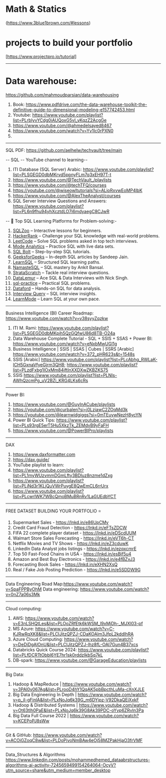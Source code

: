 # Math & Statics
(https://www.3blue1brown.com/#lessons)

# projects to build your portfolio 
[https://www.projectpro.io/tutorial]

  ----
# Data warehouse:
https://github.com/mahmoudparsian/data-warehousing

1. Book: https://www.pdfdrive.com/the-data-warehouse-toolkit-the-definitive-guide-to-dimensional-modeling-e157742453.html
2. Youtube: https://www.youtube.com/playlist?list=PLrbIyvYCdg0iAUQoxG5vI_yKqzZ2AcgGe
3. https://www.youtube.com/@ahmedelsayed8467
4. https://www.youtube.com/watch?v=Yv1Ic0rPXN0
5. 

---
SQL PDF: https://github.com/aelhelw/techvault/tree/main

--
SQL -- YouTube channel to learning-- 

1. ITI Database (SQL Server) Arabic: https://www.youtube.com/playlist?list=PLSGEGD0dbMKrvd5ppnyFLm7q3xEH97T-t
2. https://www.youtube.com/@TechVault_/playlists
3. https://www.youtube.com/@techTFQ/courses
4. https://youtube.com/@wiseowltutorials?si=ALioRxvwEoMP4lbK
5. https://www.youtube.com/@AlexTheAnalyst/courses
6. SQL Server Interview Questions and Answers: https://www.youtube.com/playlist?list=PL6n9fhu94yhXcztdLO7i6mdyaegC8CJwR
   
--
📝 Top SQL Learning Platforms for Problem-solving:-

1. [SQLZoo](https://sqlzoo.net/) – Interactive lessons for beginners.
2. [HackerRank](https://lnkd.in/gnFS4frz) – Challenge your SQL knowledge with real-world problems.
3. [LeetCode](https://lnkd.in/gkCpv7NA) – Solve SQL problems asked in top tech interviews.
4. [Mode Analytics](https://lnkd.in/gRPrQrf5) – Practice SQL with live data sets.
5. [SQL Bolt](https://sqlbolt.com/) – Step-by-step SQL tutorials.
6. [GeeksforGeeks](https://lnkd.in/ggYbizNB) – In-depth SQL articles by Sandeep Jain.
7. [LearnSQL](https://www.learnsql.com/) – Structured SQL learning paths.
8. [NamasteSQL](https://lnkd.in/gRnWf2tQ) – SQL mastery by Ankit Bansal.
9. [StrataScratch](https://lnkd.in/gYtZQY53) – Tackle real interview questions.
10. [DataLemur](https://datalemur.com/) – Ace SQL & Data Interviews with Nick Singh.
11. [sql-practice](https://lnkd.in/gc3mQNhn) – Practical SQL problems.
12. [Dataford](https://www.dataford.io/) – Hands-on SQL for data analysis.
13. [Interview Query](https://lnkd.in/gKH3xw_G) – SQL interview insights.
14. [LearnMode](https://lnkd.in/gQYCkwS2) – Learn SQL at your own pace.


-----------------
Business Intelligence (BI) Career Roadmap: https://www.youtube.com/watch?v=v38syyZqzkw
1. ITI M. Rami: https://www.youtube.com/playlist?list=PLSGEGD0dbMKpih5QzGQfwU86d8TB-O24a
2. Data Warehouse Complete Tutorial - SQL + SSIS + SSAS + Power BI: https://www.youtube.com/watch?v=eNxbMwUGl1g
3. Business Intelligence | SSIS | SSAS | Cubes | SSRS [Arabic] https://www.youtube.com/watch?v=372_pHR623s&t=1548s
4. SSIS [Arabic] https://www.youtube.com/playlist?list=PLcAbhg_RWLaK-lCH5GxnaVfyeGjrm3QH8; https://www.youtube.com/playlist?list=PLzdFxbg1IOxMm84jftInXXDXwZKBZKS75
8. SSIS https://www.youtube.com/playlist?list=PLNIs-AWhQzcmPg_uV2BZi_KRG4LKs6cRs
---
Power BI: 
1. https://www.youtube.com/@GuyInACube/playlists
2. https://youtube.com/@curbalen?si=j0LziawC2ZOqMd3k
3. https://youtube.com/@learnwidgiggs?si=0mTEuywNezH8ycYN
4. Power BI Quick Tips: https://www.youtube.com/playlist?list=PLs93rgE5erT5Hu5XkzTk_ZEMdvB9yFaFH
5. https://www.youtube.com/@PowerBIPro/playlists
  
  ---
DAX
1. https://www.daxformatter.com
2. https://dax.guide/
3. YouTube playlist to learn:
  4. https://www.youtube.com/playlist?list=PL1myWUzvmmDGmLfty3BDluz8nzme1dZxg
  5. https://www.youtube.com/playlist?list=PLjNd3r1KLjQuVWrPuygE8QwEmCL6rrUrx
  6. https://www.youtube.com/playlist?list=PLcwrIWK7WBcQmoBMuBRnRv1LaGUEdbYCT
     
 ---
FREE DATASET BUILDING YOUR PORTFOLIO ⭐️
1. Supermarket Sales - https://lnkd.in/e86UpCMv 
2. Credit Card Fraud Detection - https://lnkd.in/eFTsZDCW 
3. FIFA 22 complete player dataset - https://lnkd.in/eDScdUUM 
4. Walmart Store Sales Forecasting - https://lnkd.in/eVT6h-CT
5. Netflix Movies and TV Shows - https://lnkd.in/eZ3cduwK
6. LinkedIn Data Analyst jobs listings -  https://lnkd.in/ezqxcmrE
7. Top 50 Fast-Food Chains in USA - https://lnkd.in/esBjf5u4
8. Amazon and Best Buy Electronics - https://lnkd.in/e4fBZvJ3
9. Forecasting Book Sales - https://lnkd.in/eXHN2XsQ
10. Real / Fake Job Posting Prediction - https://lnkd.in/e5SDDW9G

----
Data Engineering Road Map:https://www.youtube.com/watch?v=SpaFPPByOhM
Data engineering: https://www.youtube.com/watch?v=0nZ7a06s3Mk

---
Cloud computing: 
1. AWS: https://www.youtube.com/watch?v=E3nLSHQtLes&list=PLOoZRfEtk6kWSM_l9xMjDh-_MJXl03-pf
2. MS Azure: https://www.youtube.com/watch?v=C-KJRwRqXK8&list=PLCIJjtzQPZJ-CDaKOAlm3JfpL2kddIhRA
3. Azure Cloud Computing: https://www.youtube.com/watch?v=DeDiDgAlOnU&list=PLCIJjtzQPZJ-lhz8fL-OAI7Gun4B37xcs
4. Databricks Quick Course 2024: https://www.youtube.com/playlist?list=PLfDCRTtObbI6YE7hr1sk0rddzIkbSq7kL
5. DB-spark: https://www.youtube.com/@GarageEducation/playlists
   
--------------------
Big Data: 
1. Hadoop & MapReduce	|	https://www.youtube.com/watch?v=3PAl0y067Ag&list=PLrooD4hY1QqAK5pbBpcthLuMa-cXnXJLE
2. Big Data Engineering In Depth	|	https://www.youtube.com/watch?v=p_jl-gFinlA&list=PLxNoJq6k39G_m6DYjpz-V92DkaQEiXxkF
3. Hadoop & Distributed Systems	|	https://www.youtube.com/watch?v=Ot63tlh0PaE&list=PLxNoJq6k39G8Ak39PDC-oYvp6ZRvIn3Pa
4. Big Data Full Course 2022	|	https://www.youtube.com/watch?v=KCEPoPJ8sWw

----
Git & GitHub: https://www.youtube.com/watch?v=ACOiGZoqC8w&list=PLDoPjvoNmBAw4eOj58MZPakHjaO3frVMF

---
Data_Structures & Algorithms 
https://www.linkedin.com/posts/mohammedhemed_dataabrstructures-algorithms-ai-activity-7245659499154264064-OcyV?utm_source=share&utm_medium=member_desktop



